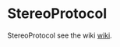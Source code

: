 # StereoProtocol
StereoProtocol see the wiki [wiki]. 

[wiki]: https://github.com/wAOndering/StereoProtocol/wiki
